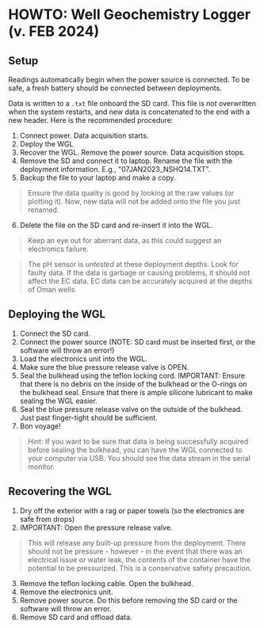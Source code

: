 # HOWTO: Well Geochemistry Logger (v. FEB 2024)

## Setup
Readings automatically begin when the power source is connected. To be safe, a fresh battery should be connected between deployments.

Data is written to a `.txt` file onboard the SD card. This file is *not* overwritten when the system restarts, and new data is concatenated to the end with a new header. Here is the recommended procedure:

1. Connect power. Data acquisition starts.
2. Deploy the WGL
3. Recover the WGL. Remove the power source. Data acquisition stops.
4. Remove the SD and connect it to laptop. Rename the file with the deployment information. E.g., "07JAN2023_NSHQ14.TXT".
5. Backup the file to your laptop and make a copy. 
> Ensure the data quality is good by looking at the raw values (or plotting it). Now, new data will not be added onto the file you just renamed.
6. Delete the file on the SD card and re-insert it into the WGL.

> Keep an eye out for aberrant data, as this could suggest an electronics failure.

> The pH sensor is *untested* at these deployment depths. Look for faulty data. If the data is garbage or causing problems, it should not affect the EC data. EC data can be accurately acquired at the depths of Oman wells.

## Deploying the WGL

1. Connect the SD card.
2. Connect the power source (NOTE: SD card must be inserted first, or the software will throw an error!)
3. Load the electronics unit into the WGL.
4. Make sure the blue pressure release valve is OPEN. 
5. Seal the bulkhead using the teflon locking cord. IMPORTANT: Ensure that there is no debris on the inside of the bulkhead or the O-rings on the bulkhead seal. Ensure that there is ample silicone lubricant to make sealing the WGL easier.
6. Seal the blue pressure release valve on the outside of the bulkhead. Just past finger-tight should be sufficient.
7. Bon voyage!

> Hint: If you want to be sure that data is being successfully acquired before sealing the bulkhead, you can have the WGL connected to your computer via USB. You should see the data stream in the serial monitor.

## Recovering the WGL

1. Dry off the exterior with a rag or paper towels (so the electronics are safe from drops)
2. IMPORTANT: Open the pressure release valve. 

> This will release any built-up pressure from the deployment. There should not be pressure - however - in the event that there was an electrical issue or water leak, the contents of the container have the potential to be pressurized. This is a conservative safety precaution.

3. Remove the teflon locking cable. Open the bulkhead. 
4. Remove the electronics unit.
5. Remove power source. Do this before removing the SD card or the software will throw an error.
6. Remove SD card and offload data.